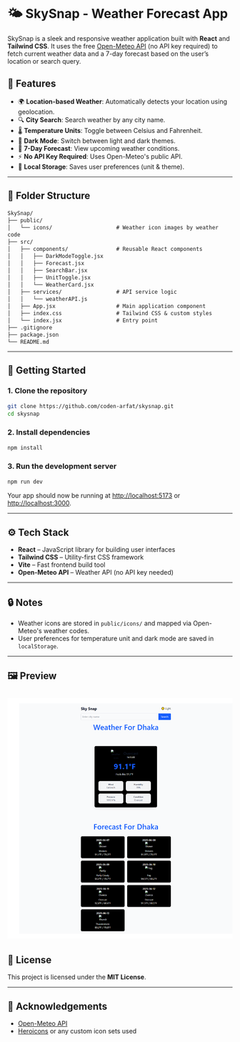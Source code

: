 # 🌤️ SkySnap - Weather Forecast App

SkySnap is a sleek and responsive weather application built with **React** and **Tailwind CSS**. It uses the free [Open-Meteo API](https://open-meteo.com/) (no API key required) to fetch current weather data and a 7-day forecast based on the user’s location or search query.


## 📸 Features

- 🌍 **Location-based Weather**: Automatically detects your location using geolocation.
- 🔍 **City Search**: Search weather by any city name.
- 🌡️ **Temperature Units**: Toggle between Celsius and Fahrenheit.
- 🌙 **Dark Mode**: Switch between light and dark themes.
- 📆 **7-Day Forecast**: View upcoming weather conditions.
- ⚡ **No API Key Required**: Uses Open-Meteo's public API.
- 💾 **Local Storage**: Saves user preferences (unit & theme).

---

## 📁 Folder Structure

```
SkySnap/
├── public/
│   └── icons/                    # Weather icon images by weather code
├── src/
│   ├── components/               # Reusable React components
│   │   ├── DarkModeToggle.jsx
│   │   ├── Forecast.jsx
│   │   ├── SearchBar.jsx
│   │   ├── UnitToggle.jsx
│   │   └── WeatherCard.jsx
│   ├── services/                 # API service logic
│   │   └── weatherAPI.js
│   ├── App.jsx                   # Main application component
│   ├── index.css                 # Tailwind CSS & custom styles
│   └── index.jsx                 # Entry point
├── .gitignore
├── package.json
└── README.md
```

---

## 🚀 Getting Started

### 1. Clone the repository

```bash
git clone https://github.com/coden-arfat/skysnap.git
cd skysnap
```

### 2. Install dependencies

```bash
npm install
```

### 3. Run the development server

```bash
npm run dev
```

Your app should now be running at [http://localhost:5173](http://localhost:5173) or [http://localhost:3000](http://localhost:3000).

---

## ⚙️ Tech Stack

- **React** – JavaScript library for building user interfaces
- **Tailwind CSS** – Utility-first CSS framework
- **Vite** – Fast frontend build tool
- **Open-Meteo API** – Weather API (no API key needed)

---

## 🔒 Notes

- Weather icons are stored in `public/icons/` and mapped via Open-Meteo's weather codes.
- User preferences for temperature unit and dark mode are saved in `localStorage`.

---

## 🖼️ Preview

 ![SkySnap Preview](https://github.com/coden-arfat/skysnap/blob/main/screencapture.png)
---

## 📜 License

This project is licensed under the **MIT License**.

---

## 🙌 Acknowledgements

- [Open-Meteo API](https://open-meteo.com/)
- [Heroicons](https://heroicons.com/) or any custom icon sets used


